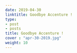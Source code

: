 ```yaml
---
date: 2019-04-30
linktitle: Goodbye Accenture !
type:
- post
- posts
title: Goodbye Accenture !
cover : "apr-30-2019.jpg"
weight: 10
---
```



